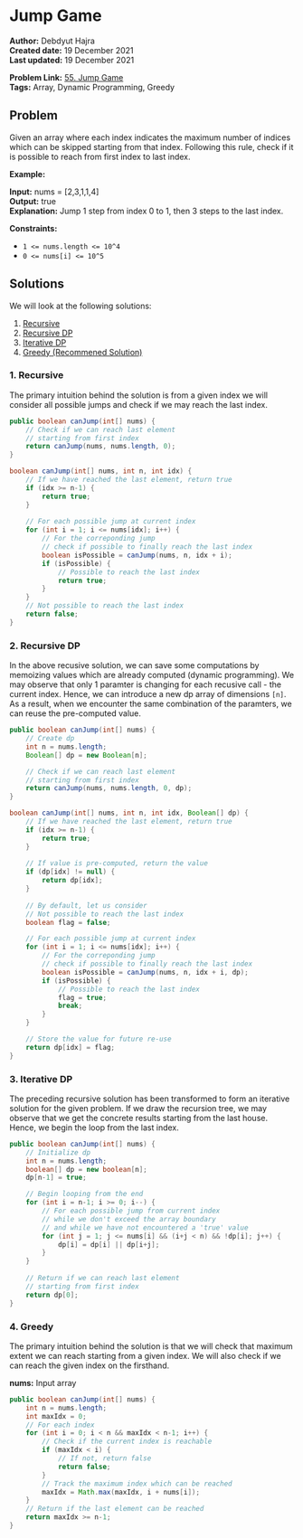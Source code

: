 # Jump Game
**Author:** Debdyut Hajra </br>
**Created date:** 19 December 2021 </br>
**Last updated:** 19 December 2021 </br>

**Problem Link:** [55. Jump Game](https://leetcode.com/problems/jump-game/) </br>
**Tags:** Array, Dynamic Programming, Greedy

## Problem

Given an array where each index indicates the maximum number of indices which can be skipped starting from that index. Following this rule, check if it is possible to reach from first index to last index.

**Example:**

**Input:** nums = [2,3,1,1,4] </br>
**Output:** true </br>
**Explanation:** Jump 1 step from index 0 to 1, then 3 steps to the last index. </br>

**Constraints:**

- `1 <= nums.length <= 10^4`
- `0 <= nums[i] <= 10^5`

## Solutions

We will look at the following solutions:
1. [Recursive](#1-recursive)
2. [Recursive DP](#2-recursive-dp)
3. [Iterative DP](#3-iterative-dp)
4. [Greedy (Recommened Solution)](#4-greedy)

### 1. Recursive

The primary intuition behind the solution is from a given index we will consider all possible jumps and check if we may reach the last index.

```java
public boolean canJump(int[] nums) {
    // Check if we can reach last element
    // starting from first index
    return canJump(nums, nums.length, 0);
}

boolean canJump(int[] nums, int n, int idx) {
    // If we have reached the last element, return true
    if (idx >= n-1) {
        return true;
    }
    
    // For each possible jump at current index
    for (int i = 1; i <= nums[idx]; i++) {
        // For the correponding jump
        // check if possible to finally reach the last index 
        boolean isPossible = canJump(nums, n, idx + i);
        if (isPossible) {
            // Possible to reach the last index
            return true;
        }
    }
    // Not possible to reach the last index
    return false;
}
```

### 2. Recursive DP

In the above recusive solution, we can save some computations by memoizing values which are already computed (dynamic programming). We may observe that only 1 paramter is changing for each recusive call - the current index. Hence, we can introduce a new dp array of dimensions `[n]`. As a result, when we encounter the same combination of the paramters, we can reuse the pre-computed value. 

```java
public boolean canJump(int[] nums) {
    // Create dp
    int n = nums.length;
    Boolean[] dp = new Boolean[n];

    // Check if we can reach last element
    // starting from first index        
    return canJump(nums, nums.length, 0, dp);
}

boolean canJump(int[] nums, int n, int idx, Boolean[] dp) {
    // If we have reached the last element, return true
    if (idx >= n-1) {
        return true;
    }
    
    // If value is pre-computed, return the value
    if (dp[idx] != null) {
        return dp[idx];
    }
    
    // By default, let us consider
    // Not possible to reach the last index
    boolean flag = false;

    // For each possible jump at current index
    for (int i = 1; i <= nums[idx]; i++) {
        // For the correponding jump
        // check if possible to finally reach the last index 
        boolean isPossible = canJump(nums, n, idx + i, dp);
        if (isPossible) {
            // Possible to reach the last index
            flag = true;
            break;
        }
    }

    // Store the value for future re-use
    return dp[idx] = flag;
}
```

### 3. Iterative DP
The preceding recursive solution has been transformed to form an iterative solution for the given problem. If we draw the recursion tree, we may observe that we get the concrete results starting from the last house. Hence, we begin the loop from the last index.
```java
public boolean canJump(int[] nums) {
    // Initialize dp
    int n = nums.length;
    boolean[] dp = new boolean[n];        
    dp[n-1] = true;

    // Begin looping from the end
    for (int i = n-1; i >= 0; i--) {
        // For each possible jump from current index
        // while we don't exceed the array boundary
        // and while we have not encountered a 'true' value
        for (int j = 1; j <= nums[i] && (i+j < n) && !dp[i]; j++) {
            dp[i] = dp[i] || dp[i+j];  
        }             
    }
    
    // Return if we can reach last element
    // starting from first index
    return dp[0];
}
```
### 4. Greedy

The primary intuition behind the solution is that we will check that maximum extent we can reach starting from a given index. We will also check if we can reach the given index on the firsthand.

**nums:** Input array

```java
public boolean canJump(int[] nums) {
    int n = nums.length;
    int maxIdx = 0;
    // For each index
    for (int i = 0; i < n && maxIdx < n-1; i++) {
        // Check if the current index is reachable
        if (maxIdx < i) {
            // If not, return false
            return false;
        }
        // Track the maximum index which can be reached 
        maxIdx = Math.max(maxIdx, i + nums[i]);
    }
    // Return if the last element can be reached
    return maxIdx >= n-1;
}
```